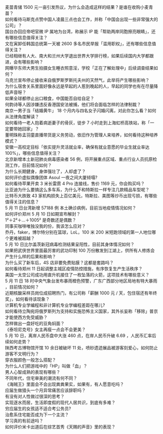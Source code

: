 麦苗青储 1500 元一亩引发热议，为什么会造成这样的结果？是谁在收购小麦青苗？  
如何看待马斯克点赞中国人凌晨三点也会工作，并称「中国会出现一些非常强大的公司」？  
国台办回应帝吧官微 IP 属地为台湾，称展示 IP 能「帮助两岸同胞擦亮眼睛」，还有哪些信息值得关注？  
文在寅卸任韩国总统第一天被 2600 多名市民举报「滥用职权」，还有哪些信息值得关注？  
已经相继有人大、南大和兰州大学退出世界大学排行榜，如果后续国内大学都跟进，会有哪些影响？  
网曝华东师大男生拍摄女生睡衣照意淫，学校「正在了解处理中」后续调查结果如何？  
乌克兰宣布停止接收来自俄罗斯罗斯托夫州的天然气，此举将产生哪些影响？  
为什么宿舍关系里面好像永远是早起的人惹到晚起的人，早起的同学也有在尽量降低声音呀？  
如果全球都停止出口粮食，中国能否自给自足？  
何韵诗等人因涉嫌违反香港国安法被捕，他们将会面临怎样的法律制裁？  
南京一男子当「结婚黄牛」 18 个月内与四名女子闪婚闪离，对此你怎么看？如何从法律角度解读？  
如何看待一老人抱着病逝妻子的骨灰，徒步 7 小时走到上海虹桥高铁站，称「一定要带她回家」？  
董明珠称孟羽童直播带货是义务劳动，依旧作为管理人来培养，如何看待这种培养模式？  
安徽一高校定目标「依实提升灵活就业率，确保有就业意愿的毕业生就业率达 100%」，哪些信息值得关注？  
北京新增本土新冠肺炎病毒感染者 56 例，将开展重点区域、重点行业人员抗原检测工作，目前情况如何？  
为什么长期健身，身体强壮了，人却虚了？  
如何评价虚拟偶像团体 Asoul 一夜之间大厦倾塌?  
如何看待苹果开卖 3 米长雷雳 4 Pro 连接线，售价 1169 元，你会购买吗？  
比亚迪为什么要搞这么多车系，为什么不和特斯拉一样专注几款精品车型呢？  
比特币大跌致 43 家机构损失上百亿美元，特斯拉、美图等炒币出现亏损，有哪些值得关注的信息？  
5 月 11 日台湾新增 57188 例 本土确诊病例，目前当地疫情情况如何？  
如何评价郑州 5 月 10 日如期宣布解封？  
1²＋2²＋…＋1005² 是奇数还是偶数？  
同事买咖啡唯独没我的份，我该怎么应对？  
乔丹，faker，博尔特分别在篮球，LoL，100 米 200 米短跑领域的第一人地位哪个更难被超越？  
5 月 10 日比尔盖茨新冠病毒检测结果呈阳性，目前其身体情况如何？  
如果把武侠世界里面最厉害的武功印制 100 万份散发到江湖上，供所有人修炼会产生什么样的后果和影响？  
为什么买了新车后，4S 店非要免费贴膜？这都是套路吗？  
如何看待郑州 11 日起调整主城区疫情防控措施，有序恢复生产生活秩序？  
美国一太空公司成功用直升机接住了一枚坠落的火箭，这项技术有哪些意义？  
5 月 11 日 18 时中央气象台发布暴雨橙色预警，广东广西部分地区局地有特大暴雨 ，目前情况如何？  
近期核酸采样员岗位成招聘热门，有公司称「薪酬 1000 元 / 天，包住宿还有年终奖」，如何看待该现象？  
计算机专业学编程和非计算机专业学编程差距在哪儿?  
如何看待立陶宛将俄罗斯列为支持和实施恐怖主义国家，其外长妄称「移除」普京才能使西方免受威胁？  
怎样做出一盘好吃的豆角焖面？  
《泰坦尼克号》女主再瘦一点会不会更美？  
5 月 10 日，离岸人民币盘中大涨 460 点，在岸人民币升破 6.69 ，人民币汇率后续如何走势？  
陕西考古博物馆开馆 10 余日被破坏 11 处，喷砂遗迹展品被游客刻爱心，如何防止游客不文明行为？  
穿衣服颜色一般怎么搭配？  
为什么人们把游戏中的「HP」叫做「血」？  
男人心智成熟的表现有哪些？  
不同年代，住宅审美的潮流有何不同？  
《海贼王》里面会不会出现粪粪果实，如果有，有人愿意吃吗？  
应届生做猎头一个月异常痛苦应该辞职吗？  
有没有对人性做过很深的思考？  
实现逐水而居，生活即度假的现代人居共识，到底有多难？  
穷应届生的女孩适不适合考公务员?  
治愈系住宅能否成为下一个主流？  
学习真的有前途吗？  
如何评价米卡出道后在综艺首秀《天赐的声音》里的表现？  
